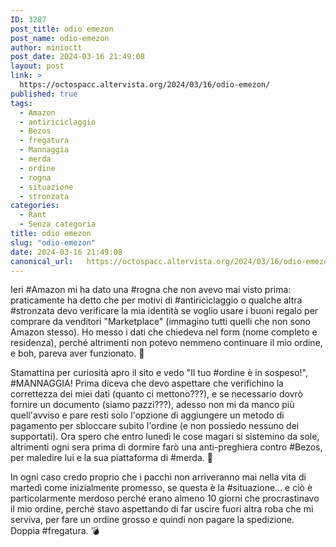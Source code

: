 ```yaml
---
ID: 3287
post_title: odio emezon
post_name: odio-emezon
author: minioctt
post_date: 2024-03-16 21:49:08
layout: post
link: >
  https://octospacc.altervista.org/2024/03/16/odio-emezon/
published: true
tags:
  - Amazon
  - antiriciclaggio
  - Bezos
  - fregatura
  - Mannaggia
  - merda
  - ordine
  - rogna
  - situazione
  - stronzata
categories:
  - Rant
  - Senza categoria
title: odio emezon
slug: "odio-emezon"
date: 2024-03-16 21:49:08
canonical_url:   https://octospacc.altervista.org/2024/03/16/odio-emezon/
---
```

<!-- wp:paragraph -->
<p markdown="1">Ieri #Amazon mi ha dato una #rogna che non avevo mai visto prima: praticamente ha detto che per motivi di #antiriciclaggio o qualche altra #stronzata devo verificare la mia identità se voglio usare i buoni regalo per comprare da venditori "Marketplace" (immagino tutti quelli che non sono Amazon stesso). Ho messo i dati che chiedeva nel form (nome completo e residenza), perché altrimenti non potevo nemmeno continuare il mio ordine, e boh, pareva aver funzionato. 🧐</p>
<!-- /wp:paragraph -->

<!-- wp:paragraph -->
<p markdown="1">Stamattina per curiosità apro il sito e vedo "Il tuo #ordine è in sospeso!", #MANNAGGIA! Prima diceva che devo aspettare che verifichino la correttezza dei miei dati (quanto ci mettono???), e se necessario dovrò fornire un documento (siamo pazzi???), adesso non mi da manco più quell'avviso e pare resti solo l'opzione di aggiungere un metodo di pagamento per sbloccare subito l'ordine (e non possiedo nessuno dei supportati). Ora spero che entro lunedì le cose magari si sistemino da sole, altrimenti ogni sera prima di dormire farò una anti-preghiera contro #Bezos, per maledire lui e la sua piattaforma di #merda. 🤮</p>
<!-- /wp:paragraph -->

<!-- wp:paragraph -->
<p markdown="1">In ogni caso credo proprio che i pacchi non arriveranno mai nella vita di martedì come inizialmente promesso, se questa è la #situazione... e ciò è particolarmente merdoso perché erano almeno 10 giorni che procrastinavo il mio ordine, perché stavo aspettando di far uscire fuori altra roba che mi serviva, per fare un ordine grosso e quindi non pagare la spedizione. Doppia #fregatura. 💣</p>
<!-- /wp:paragraph -->